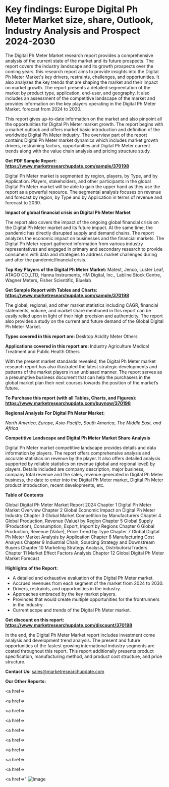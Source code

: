# Key findings: Europe Digital Ph Meter Market size, share, Outlook, Industry Analysis and Prospect 2024-2030

The Digital Ph Meter Market research report provides a comprehensive analysis of the current state of the market and its future prospects. The report covers the industry landscape and its growth prospects over the coming years. this research report aims to provide insights into the Digital Ph Meter Market's key drivers, restraints, challenges, and opportunities. It also analyzes the key trends that are shaping the market and their impact on market growth. The report presents a detailed segmentation of the market by product type, application, end-user, and geography. It also includes an assessment of the competitive landscape of the market and provides information on the key players operating in the Digital Ph Meter Market. forecast from 2024 to 2030.

This report gives up-to-date information on the market and also pinpoint all the opportunities for Digital Ph Meter market growth. The report begins with a market outlook and offers market basic introduction and definition of the worldwide Digital Ph Meter industry. The overview part of the report contains Digital Ph Meter market dynamics which includes market growth drivers, restraining factors, opportunities and Digital Ph Meter current trends along with the value chain analysis and pricing structure study.

<strong><b>Get PDF Sample Report: <a href=https://www.marketresearchupdate.com/sample/370198>https://www.marketresearchupdate.com/sample/370198</a></b></strong>

Digital Ph Meter market is segmented by region, players, by Type, and by Application. Players, stakeholders, and other participants in the global Digital Ph Meter market will be able to gain the upper hand as they use the report as a powerful resource. The segmental analysis focuses on revenue and forecast by region, by Type and by Application in terms of revenue and forecast to 2030.

<strong><b>Impact of global financial crisis on Digital Ph Meter Market</b></strong>

The report also covers the impact of the ongoing global financial crisis on the Digital Ph Meter market and its future impact. At the same time, the pandemic has directly disrupted supply and demand chains. The report analyzes the economic impact on businesses and the financial markets. The Digital Ph Meter report gathered information from various industry representatives and engaged in primary and secondary research to provide consumers with data and strategies to address market challenges during and after the pandemic/financial crisis.

<strong><b>Top Key Players of the Digital Ph Meter Market:
</b></strong>Matest, Jenco, Luster Leaf, ATAGO CO.,LTD, Hanna Instruments, HM Digital, Inc., Labline Stock Centre, Wagner Meters, Fisher Scientific, Bluelab<strong><b>
</b></strong>

<strong><b>Get Sample Report with Tables and Charts: <a href=https://www.marketresearchupdate.com/sample/370198>https://www.marketresearchupdate.com/sample/370198</a></b></strong>

The global, regional, and other market statistics including CAGR, financial statements, volume, and market share mentioned in this report can be easily relied upon in light of their high precision and authenticity. The report also provides a study on the current and future demand of the Global Digital Ph Meter Market.

<strong><b>Types covered in this report are:
</b></strong>Desktop Acidity Meter
Others<strong><b>
</b></strong>

<strong><b>Applications covered in this report are:
</b></strong>Industry
Agriculture
Medical Treatment and Public Health
Others<strong><b>
</b></strong>

With the present market standards revealed, the Digital Ph Meter market research report has also illustrated the latest strategic developments and patterns of the market players in an unbiased manner. The report serves as a presumptive business document that can help the purchasers in the global market plan their next courses towards the position of the market’s future.

<strong><b>To Purchase this report (with all Tables, Charts, and Figures): <a href=https://www.marketresearchupdate.com/buynow/370198>https://www.marketresearchupdate.com/buynow/370198</a></b></strong>

<strong><b>Regional Analysis For Digital Ph Meter Market:</b></strong>

<em><i>North America, Europe, Asia-Pacific, South America, The Middle East, and Africa</i></em>

<strong><b>Competitive Landscape and Digital Ph Meter Market Share Analysis</b></strong>

Digital Ph Meter market competitive landscape provides details and data information by players. The report offers comprehensive analysis and accurate statistics on revenue by the player. It also offers detailed analysis supported by reliable statistics on revenue (global and regional level) by players. Details included are company description, major business, company total revenue and the sales, revenue generated in Digital Ph Meter business, the date to enter into the Digital Ph Meter market, Digital Ph Meter product introduction, recent developments, etc.

<strong><b>Table of Contents</b></strong>

Global Digital Ph Meter Market Report 2024
Chapter 1 Digital Ph Meter Market Overview
Chapter 2 Global Economic Impact on Digital Ph Meter Industry
Chapter 3 Global Market Competition by Manufacturers
Chapter 4 Global Production, Revenue (Value) by Region
Chapter 5 Global Supply (Production), Consumption, Export, Import by Regions
Chapter 6 Global Production, Revenue (Value), Price Trend by Type
Chapter 7 Global Digital Ph Meter Market Analysis by Application
Chapter 8 Manufacturing Cost Analysis
Chapter 9 Industrial Chain, Sourcing Strategy and Downstream Buyers
Chapter 10 Marketing Strategy Analysis, Distributors/Traders
Chapter 11 Market Effect Factors Analysis
Chapter 12 Global Digital Ph Meter Market Forecast

<strong><b>Highlights of the Report:</b></strong>

- A detailed and exhaustive evaluation of the Digital Ph Meter market.
- Accrued revenues from each segment of the market from 2024 to 2030.
- Drivers, restraints, and opportunities in the industry.
- Approaches embraced by the key market players.
- Provinces that would create multiple opportunities for the frontrunners in the industry.
- Current scope and trends of the Digital Ph Meter market.

<strong><b>Get discount on this report: <a href=https://www.marketresearchupdate.com/discount/370198>https://www.marketresearchupdate.com/discount/370198</a></b></strong>

In the end, the Digital Ph Meter Market report includes investment come analysis and development trend analysis. The present and future opportunities of the fastest growing international industry segments are coated throughout this report. This report additionally presents product specification, manufacturing method, and product cost structure, and price structure.

<strong><b>Contact Us:
</b></strong>sales@marketresearchupdate.com

<strong>Our Other Reports:</strong>

<a href=></a>

<a href=></a>

<a href=></a>

<a href=></a>

<a href=></a>

<a href=></a>

<a href=></a>

<a href=></a>

<a href=></a>

<a href=></a>"
![image](https://github.com/Gayatrikarjule/Market-Analysis-360/assets/97346546/34f13e7b-daaf-4bcc-a27e-f576b99bd7fd)
